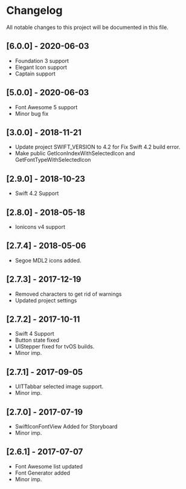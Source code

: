 # Changelog
All notable changes to this project will be documented in this file.

## [6.0.0] - 2020-06-03
- Foundation 3 support
- Elegant Icon support
- Captain support

## [5.0.0] - 2020-06-03
- Font Awesome 5 support
- Minor bug fix

## [3.0.0] - 2018-11-21
- Update project SWIFT_VERSION to 4.2 for Fix Swift 4.2 build error.
- Make public GetIconIndexWithSelectedIcon and GetFontTypeWithSelectedIcon

## [2.9.0] - 2018-10-23
-  Swift 4.2 Support

## [2.8.0] - 2018-05-18

- Ionicons v4 support

## [2.7.4] - 2018-05-06

- Segoe MDL2 icons added.

## [2.7.3] - 2017-12-19

- Removed characters to get rid of warnings
- Updated project settings

## [2.7.2] - 2017-10-11

- Swift 4 Support
- Button state fixed
- UIStepper fixed for tvOS builds.
- Minor imp.

## [2.7.1] - 2017-09-05

- UITTabbar selected image support.
- Minor imp.

## [2.7.0] - 2017-07-19

- SwiftIconFontView Added for Storyboard
- Minor imp.

## [2.6.1] - 2017-07-07

- Font Awesome list updated
- Font Generator added
- Minor imp.
